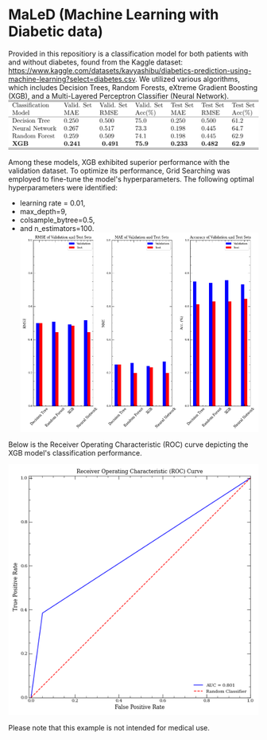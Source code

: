 # MaLeD (Machine Learning with Diabetic data)

Provided in this repositiory is a classification model for both patients with and without diabetes, found from the Kaggle dataset: https://www.kaggle.com/datasets/kavyashibu/diabetics-prediction-using-machine-learning?select=diabetes.csv.  We utilized various algorithms, which includes Decision Trees, Random Forests, eXtreme Gradient Boosting (XGB), and a Multi-Layered Perceptron Classifier (Neural Network). 
![](diabetic_data/images/table_converter_diabetic.pdf.png)

Among these models, XGB exhibited superior performance with the validation dataset. To optimize its performance, Grid Searching was employed to fine-tune the model's hyperparameters. The following optimal hyperparameters were identified:
* learning rate = 0.01,
* max_depth=9,
* colsample_bytree=0.5,
* and n_estimators=100.
![](diabetic_data/images/metrics.png)

Below is the Receiver Operating Characteristic (ROC) curve depicting the XGB model's classification performance. 

![](diabetic_data/images/roc.png)

Please note that this example is not intended for medical use.
